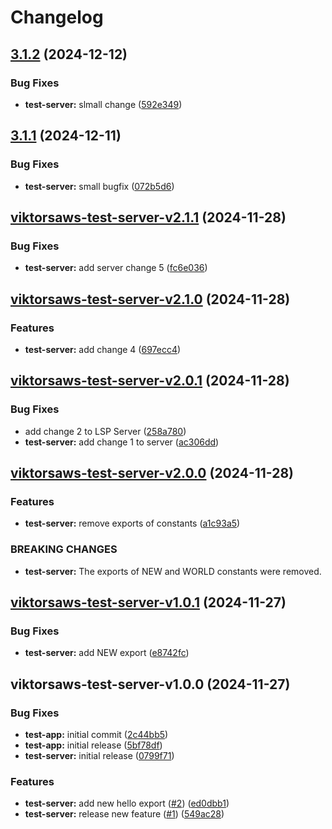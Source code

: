 # Changelog

## [3.1.2](https://github.com/viktorsaws/semrel-monorepo-experiment/compare/test-server/v3.1.1...test-server/v3.1.2) (2024-12-12)


### Bug Fixes

* **test-server:** slmall change ([592e349](https://github.com/viktorsaws/semrel-monorepo-experiment/commit/592e34989de9745b58e17598a100aaeb02732372))

## [3.1.1](https://github.com/viktorsaws/semrel-monorepo-experiment/compare/test-server/v3.1.0...test-server/v3.1.1) (2024-12-11)


### Bug Fixes

* **test-server:** small bugfix ([072b5d6](https://github.com/viktorsaws/semrel-monorepo-experiment/commit/072b5d6b3d310da666f6f953c1f7ff5f85c38901))

## [viktorsaws-test-server-v2.1.1](https://github.com/viktorsaws/semrel-monorepo-experiment/compare/test-server/v2.1.0...test-server/v2.1.1) (2024-11-28)


### Bug Fixes

* **test-server:** add server change 5 ([fc6e036](https://github.com/viktorsaws/semrel-monorepo-experiment/commit/fc6e036437fc0dd245245cbb4daf250454e36179))

## [viktorsaws-test-server-v2.1.0](https://github.com/viktorsaws/semrel-monorepo-experiment/compare/test-server/v2.0.1...test-server/v2.1.0) (2024-11-28)


### Features

* **test-server:** add change 4 ([697ecc4](https://github.com/viktorsaws/semrel-monorepo-experiment/commit/697ecc4f07b3b60ad3bc6d869d03d94ab39fbfa9))

## [viktorsaws-test-server-v2.0.1](https://github.com/viktorsaws/semrel-monorepo-experiment/compare/test-server/v2.0.0...test-server/v2.0.1) (2024-11-28)


### Bug Fixes

* add change 2 to LSP Server ([258a780](https://github.com/viktorsaws/semrel-monorepo-experiment/commit/258a780195eaac85a4add40e0f4c9607c9fb55ea))
* **test-server:** add change 1 to server ([ac306dd](https://github.com/viktorsaws/semrel-monorepo-experiment/commit/ac306dd31e883229f9eb808792a711d5be471f63))

## [viktorsaws-test-server-v2.0.0](https://github.com/viktorsaws/semrel-monorepo-experiment/compare/test-server/v1.0.1...test-server/v2.0.0) (2024-11-28)


### Features

* **test-server:** remove exports of constants ([a1c93a5](https://github.com/viktorsaws/semrel-monorepo-experiment/commit/a1c93a585c6a874dc901898ac61df439b0fdc025))


### BREAKING CHANGES

* **test-server:** The exports of NEW and WORLD constants were removed.

## [viktorsaws-test-server-v1.0.1](https://github.com/viktorsaws/semrel-monorepo-experiment/compare/test-server/v1.0.0...test-server/v1.0.1) (2024-11-27)


### Bug Fixes

* **test-server:** add NEW export ([e8742fc](https://github.com/viktorsaws/semrel-monorepo-experiment/commit/e8742fc99a548ed099886eebf78e5c6ae1878b5e))

## viktorsaws-test-server-v1.0.0 (2024-11-27)


### Bug Fixes

* **test-app:** initial commit ([2c44bb5](https://github.com/viktorsaws/semrel-monorepo-experiment/commit/2c44bb582ef288ded76eeaf8dfe111bac387e7fa))
* **test-app:** initial release ([5bf78df](https://github.com/viktorsaws/semrel-monorepo-experiment/commit/5bf78dfbb5d3d1a9f924c21c03ae01a4354a2d49))
* **test-server:** initial release ([0799f71](https://github.com/viktorsaws/semrel-monorepo-experiment/commit/0799f71bbe62b00ee0d3dc768a74edbd440530d9))


### Features

* **test-server:** add new hello export ([#2](https://github.com/viktorsaws/semrel-monorepo-experiment/issues/2)) ([ed0dbb1](https://github.com/viktorsaws/semrel-monorepo-experiment/commit/ed0dbb1b2e202dda49f55a2b9ebea9a24426dbd5))
* **test-server:** release new feature ([#1](https://github.com/viktorsaws/semrel-monorepo-experiment/issues/1)) ([549ac28](https://github.com/viktorsaws/semrel-monorepo-experiment/commit/549ac28ed5111f4face675d08042fcb984ba4a3f))
